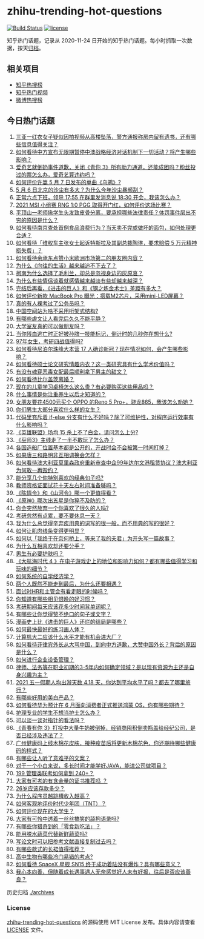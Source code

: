 # zhihu-trending-hot-questions

[![Build Status](https://github.com/justjavac/zhihu-trending-hot-questions/workflows/ci/badge.svg?branch=master)](https://github.com/justjavac/zhihu-trending-hot-questions/actions)
[![license](https://img.shields.io/github/license/justjavac/zhihu-trending-hot-questions)](https://github.com/justjavac/zhihu-trending-hot-questions/blob/master/LICENSE)

知乎热门话题，记录从 2020-11-24 日开始的知乎热门话题。每小时抓取一次数据，按天[归档](./archives)。

## 相关项目

- [知乎热搜榜](https://github.com/justjavac/zhihu-trending-top-search)
- [知乎热门视频](https://github.com/justjavac/zhihu-trending-hot-video)
- [微博热搜榜](https://github.com/justjavac/weibo-trending-hot-search)

## 今日热门话题

<!-- BEGIN -->
<!-- 最后更新时间 Fri May 07 2021 08:03:50 GMT+0800 (China Standard Time) -->

1. [三亚一红衣女子疑似因拍视频从高楼坠落，警方通报称房内留有遗书，还有哪些信息值得关注？](https://www.zhihu.com/question/458070461)
2. [如何看待中方宣布无限期暂停中澳战略经济对话机制下一切活动？将产生哪些影响？](https://www.zhihu.com/question/458017814)
3. [爱奇艺就倒奶事件道歉，关闭《青你
   3》所有助力通道，还能成团吗？粉丝投过的票怎么办，爱奇艺算违约吗？](https://www.zhihu.com/question/458134685)
4. [如何评价许嵩 5 月 7 日发布的单曲《乌鸦》?](https://www.zhihu.com/question/458033842)
5. [5 月 6 日北京的沙尘有多大？为什么今年沙尘暴频刮？](https://www.zhihu.com/question/458041483)
6. [正常六点下班，领导 17:55 在群里发消息说 18:30
   开会，我该怎么办？](https://www.zhihu.com/question/441394605)
7. [2021 MSI 小组赛 RNG 1:0 PGG
   取得开门红，如何评价这场比赛？](https://www.zhihu.com/question/458124015)
8. [平顶山一老师揪学生头发致皮骨分离，要承担哪些法律责任？体罚事件层出不穷的原因是什么？](https://www.zhihu.com/question/458043387)
9. [如何看待南京查处首例食品浪费行为？当天卖不完或做坏的面包，如何处理更合适？](https://www.zhihu.com/question/457974834)
10. [如何看待「维权车主张女士起诉特斯拉及其副总裁陶琳，要求赔偿 5
    万元精神损失费」？](https://www.zhihu.com/question/458105347)
11. [如何看待余承东点赞小米欧洲市场第二的朋友圈内容？](https://www.zhihu.com/question/458030150)
12. [为什么《向往的生活》越来越追不下去了？](https://www.zhihu.com/question/398276926)
13. [柯南为什么选择了毛利兰，却总是忽视身边的灰原哀？](https://www.zhihu.com/question/53067413)
14. [为什么有些情侣谈着就感情越来越淡有些却越来越深？](https://www.zhihu.com/question/27713207)
15. [完结后再看，《进击的巨人》和《钢之炼金术士》差距有多大？](https://www.zhihu.com/question/457859510)
16. [如何评价新款 MacBook Pro
    曝光：搭载M2芯片，采用mini-LED屏幕？](https://www.zhihu.com/question/457911220)
17. [真的有人裸考过了公务员吗？](https://www.zhihu.com/question/276113114)
18. [中国空间站为啥不采用桁架式结构?](https://www.zhihu.com/question/303552519)
19. [有哪些虐文让人看完后久久不能平静？](https://www.zhihu.com/question/432725614)
20. [大学室友真的可以做朋友吗？](https://www.zhihu.com/question/448307397)
21. [当你残血逃亡时正好被孙膑一技能标记，倒计时的几秒你在想什么?](https://www.zhihu.com/question/457388857)
22. [97年女生，考研四战值得吗?](https://www.zhihu.com/question/451524041)
23. [如何看待尼泊尔珠峰大本营 17
    人确诊新冠？现在情况如何，会产生哪些影响？](https://www.zhihu.com/question/458025451)
24. [如何看待硕士论文研究情趣内衣？这一类研究具有什么学术价值吗？](https://www.zhihu.com/question/457147408)
25. [有没有魂穿恶毒女配最后顺利拿下男主的甜文？](https://www.zhihu.com/question/445174404)
26. [如何看待比尔盖茨离婚？](https://www.zhihu.com/question/457735506)
27. [现在的儿童学习桌椅怎么这么贵？有必要购买这些用品吗？](https://www.zhihu.com/question/41871182)
28. [什么事情是你注重养生以后才知道的？](https://www.zhihu.com/question/451372641)
29. [女朋友要花4500元买个 OPPO 的Reno 5
    Pro+，骁龙865，我该怎么劝她？](https://www.zhihu.com/question/455818485)
30. [你们男生大部分喜欢什么样的女生？](https://www.zhihu.com/question/440011949)
31. [代码里充斥着 if-else
    分支有什么不好吗？除了可维护性，对程序运行效率有什么影响吗？](https://www.zhihu.com/question/441518636)
32. [《英雄联盟》场均 15 杀上不了白金，请问怎么上分?](https://www.zhihu.com/question/457810299)
33. [《巫师3》主线走了一半不敢玩了怎么办？](https://www.zhihu.com/question/429592567)
34. [各国造船厂位置基本都是公开的，开战时会不会被第一时间打掉？](https://www.zhihu.com/question/457603191)
35. [如果唐三和路明非互相调换会怎样？](https://www.zhihu.com/question/457614079)
36. [如何看待澳大利亚莫里森政府重新审查中企99年达尔文港租赁协议？澳大利亚为何敢一再毁约？](https://www.zhihu.com/question/457757110)
37. [能分享几个你特别喜欢的经典句子吗?](https://www.zhihu.com/question/457082503)
38. [教师资格证面试花十天左右时间准备够吗？](https://www.zhihu.com/question/433616547)
39. [《陈情令》和《山河令》哪一个更值得看？](https://www.zhihu.com/question/452480039)
40. [《原神》哪次出五星是你猝不及防的？](https://www.zhihu.com/question/457196345)
41. [你会突然放弃一个你喜欢了很久的人吗?](https://www.zhihu.com/question/456548983)
42. [考研忽然有点累，要不要休息一天？](https://www.zhihu.com/question/449949480)
43. [我为什么总觉得辛弃疾用典的词写的很一般，而不用典的写的很好？](https://www.zhihu.com/question/51075975)
44. [如何让肌肉线条变得更明显？](https://www.zhihu.com/question/457071972)
45. [如何以「我终于在奈何桥上，等来了我的夫君」为开头写一篇故事？](https://www.zhihu.com/question/447930710)
46. [为什么互相喜欢却还要分手？](https://www.zhihu.com/question/303998486)
47. [男生有必要护肤吗？](https://www.zhihu.com/question/318078779)
48. [《大航海时代 4
    》在电子游戏史上的地位和影响力如何？都有哪些值得学习和玩味的细节？](https://www.zhihu.com/question/29672403)
49. [如何系统的自学经济学？](https://www.zhihu.com/question/26733648)
50. [两个人既然不能走到最后，为什么还要相遇？](https://www.zhihu.com/question/455035822)
51. [面试时HR和主管会有看走眼的时候吗？](https://www.zhihu.com/question/452324429)
52. [你知道有哪些相见恨晚的好习惯？](https://www.zhihu.com/question/444191417)
53. [考研期间每天应该花多少时间背单词呢？](https://www.zhihu.com/question/457500055)
54. [有哪些让你觉得赞不绝口的句子或文字？](https://www.zhihu.com/question/456310180)
55. [漫画史上比《进击的巨人》还烂的结局是哪些？](https://www.zhihu.com/question/457941791)
56. [如何最快最好的练习画人体？](https://www.zhihu.com/question/357227404)
57. [计算机大二应该什么水平才能有机会进大厂？](https://www.zhihu.com/question/455993306)
58. [如何看待菲律宾外长从大骂中国，到向中方道歉，大赞中国外长？背后的原因是什么？](https://www.zhihu.com/question/457922516)
59. [如何进行企业设备管理？](https://www.zhihu.com/question/36012773)
60. [律师、法务等在职业初期的3-5年内如何确定领域？是以现有资源为主还是自身兴趣为主？](https://www.zhihu.com/question/453721235)
61. [2021 五一假期人均出游天数 4.18
    天，你达到平均水平了吗？都去了哪里旅行？](https://www.zhihu.com/question/458009515)
62. [有哪些好用的美白产品？](https://www.zhihu.com/question/47203247)
63. [如何看待华为预计在 6 月面向消费者正式推送鸿蒙
    OS，你有哪些期待？](https://www.zhihu.com/question/457820791)
64. [护理专业的学生不想当护士怎么办？](https://www.zhihu.com/question/312670811)
65. [可以谈一谈对指针的看法吗？](https://www.zhihu.com/question/446081991)
66. [《青春有你
    3》打投中大量牛奶被倒掉，经销商囤积倒卖瓶盖给经纪公司，是否已经涉及违法了？](https://www.zhihu.com/question/457626102)
67. [广州健康码上线木棉花皮肤，接种疫苗后将更新木棉花色，你还期待哪些健康码的样式？](https://www.zhihu.com/question/458038270)
68. [有哪些让人听了意难平的文案？](https://www.zhihu.com/question/441159566)
69. [对于一个小白来说，多长时间才能学好JAVA，能进公司做项目？](https://www.zhihu.com/question/447434199)
70. [199 管理类联考如何拿到 240+？](https://www.zhihu.com/question/61541247)
71. [大家有可考的有含金量的证书推荐吗 ？](https://www.zhihu.com/question/428848820)
72. [26岁应该存款多少？](https://www.zhihu.com/question/374909843)
73. [为什么程序员越跳槽收入越高？](https://www.zhihu.com/question/455248912)
74. [如何客观地评价时代少年团（TNT）？](https://www.zhihu.com/question/445848410)
75. [如何评价现在的大学生？](https://www.zhihu.com/question/26452022)
76. [大家有可怜中透着一丝丝搞笑的舔狗语录吗?](https://www.zhihu.com/question/410762692)
77. [有哪些你猎奇到的「零食新吃法」？](https://www.zhihu.com/question/457262929)
78. [能用脱水蔬菜代替新鲜蔬菜吗?](https://www.zhihu.com/question/423534763)
79. [写论文时可以把参考文献直接复制过去吗？](https://www.zhihu.com/question/303759376)
80. [有哪些款式的长裙值得推荐？](https://www.zhihu.com/question/270950909)
81. [高中生物有哪些冷门易错的考点?](https://www.zhihu.com/question/447559813)
82. [如何看待 SpaceX 星舰 SN15
    终于成功着陆没有爆炸？具有哪些意义？](https://www.zhihu.com/question/457998938)
83. [我心本向善，但随着成长遇事遇人无奈感觉好人未有好报，往后是否应该善良？](https://www.zhihu.com/question/455632902)

<!-- END -->

历史归档 [./archives](./archives)

### License

[zhihu-trending-hot-questions](https://github.com/justjavac/zhihu-trending-hot-questions)
的源码使用 MIT License 发布。具体内容请查看 [LICENSE](./LICENSE) 文件。
